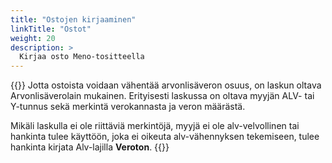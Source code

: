```yaml
---
title: "Ostojen kirjaaminen"
linkTitle: "Ostot"
weight: 20
description: >
  Kirjaa osto Meno-tositteella
---
```


{{<alert title="Laskumerkinnät">}}
Jotta ostoista voidaan vähentää arvonlisäveron osuus, on laskun oltava Arvonlisäverolain mukainen. Erityisesti laskussa on oltava myyjän ALV- tai Y-tunnus sekä merkintä verokannasta ja veron määrästä.

Mikäli laskulla ei ole riittäviä merkintöjä, myyjä ei ole alv-velvollinen tai hankinta tulee käyttöön, joka ei oikeuta alv-vähennyksen tekemiseen, tulee hankinta kirjata Alv-lajilla **Veroton**.
{{</alert>}}
